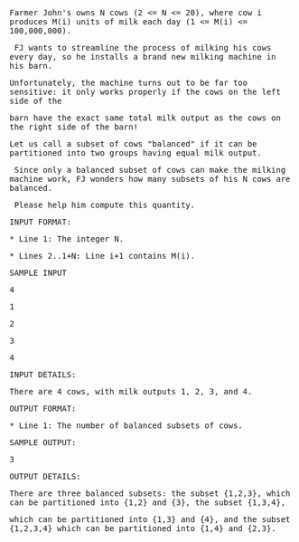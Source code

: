 <p><span style="font-family: monospace; font-size: 14px; text-align: -webkit-left; white-space: pre-wrap;">Farmer John's owns N cows (2 &lt;= N &lt;= 20), where cow i produces M(i) units of milk each day (1 &lt;= M(i) &lt;= 100,000,000).</span></p>
<p><span style="font-family: monospace; font-size: 14px; text-align: -webkit-left; white-space: pre-wrap;"> FJ wants to streamline the process of milking his cows every day, so he installs a brand new milking machine in his barn. </span></p>
<p><span style="font-family: monospace; font-size: 14px; text-align: -webkit-left; white-space: pre-wrap;">Unfortunately, the machine turns out to be far too sensitive: it only works properly if the cows on the left side of the </span></p>
<p><span style="font-family: monospace; font-size: 14px; text-align: -webkit-left; white-space: pre-wrap;">barn have the exact same total milk output as the cows on the right side of the barn! </span></p>
<p><span style="font-family: monospace; font-size: 14px; text-align: -webkit-left; white-space: pre-wrap;"><span style="font-family: monospace; font-size: 14px; text-align: -webkit-left; white-space: pre-wrap;">Let us call a subset of cows "balanced" if it can be partitioned into two groups having equal milk output. </span></span></p>
<p><span style="font-family: monospace; font-size: 14px; text-align: -webkit-left; white-space: pre-wrap;"><span style="font-family: monospace; font-size: 14px; text-align: -webkit-left; white-space: pre-wrap;"> Since only a balanced subset of cows can make the milking machine work, FJ wonders how many subsets of his N cows are balanced.</span></span></p>
<p><span style="font-family: monospace; font-size: 14px; text-align: -webkit-left; white-space: pre-wrap;"><span style="font-family: monospace; font-size: 14px; text-align: -webkit-left; white-space: pre-wrap;"> Please help him compute this quantity.</span></span></p>
<pre><span style="font-family: monospace; font-size: 14px; text-align: -webkit-left; white-space: pre-wrap;">INPUT FORMAT:</span></pre>
<pre><span style="font-family: monospace; font-size: 14px; text-align: -webkit-left; white-space: pre-wrap;"><span style="font-family: monospace; font-size: 14px; text-align: -webkit-left; white-space: pre-wrap;">* Line 1: The integer N.</span></span></pre>
<pre><span style="font-family: monospace; font-size: 14px; text-align: -webkit-left; white-space: pre-wrap;"><span style="font-family: monospace; font-size: 14px; text-align: -webkit-left; white-space: pre-wrap;"><span style="font-family: monospace; font-size: 14px; text-align: -webkit-left; white-space: pre-wrap;">* Lines 2..1+N: Line i+1 contains M(i).</span></span></span></pre>
<pre><span style="font-family: monospace; font-size: 14px; text-align: -webkit-left; white-space: pre-wrap;"><span style="font-family: monospace; font-size: 14px; text-align: -webkit-left; white-space: pre-wrap;"><span style="font-family: monospace; font-size: 14px; text-align: -webkit-left; white-space: pre-wrap;"><span style="font-family: monospace; font-size: 14px; text-align: -webkit-left; white-space: pre-wrap;">SAMPLE INPUT</span></span></span></span></pre>
<pre><span style="font-family: monospace; font-size: 14px; text-align: -webkit-left; white-space: pre-wrap;"><span style="font-family: monospace; font-size: 14px; text-align: -webkit-left; white-space: pre-wrap;"><span style="font-family: monospace; font-size: 14px; text-align: -webkit-left; white-space: pre-wrap;"><span style="font-family: monospace; font-size: 14px; text-align: -webkit-left; white-space: pre-wrap;"><span style="font-family: monospace; font-size: 14px; text-align: -webkit-left; white-space: pre-wrap;">4&nbsp;</span></span></span></span></span></pre>
<pre><span style="font-family: monospace; font-size: 14px; text-align: -webkit-left; white-space: pre-wrap;"><span style="font-family: monospace; font-size: 14px; text-align: -webkit-left; white-space: pre-wrap;"><span style="font-family: monospace; font-size: 14px; text-align: -webkit-left; white-space: pre-wrap;"><span style="font-family: monospace; font-size: 14px; text-align: -webkit-left; white-space: pre-wrap;"><span style="font-family: monospace; font-size: 14px; text-align: -webkit-left; white-space: pre-wrap;">1&nbsp;</span></span></span></span></span></pre>
<pre><span style="font-family: monospace; font-size: 14px; text-align: -webkit-left; white-space: pre-wrap;"><span style="font-family: monospace; font-size: 14px; text-align: -webkit-left; white-space: pre-wrap;"><span style="font-family: monospace; font-size: 14px; text-align: -webkit-left; white-space: pre-wrap;"><span style="font-family: monospace; font-size: 14px; text-align: -webkit-left; white-space: pre-wrap;"><span style="font-family: monospace; font-size: 14px; text-align: -webkit-left; white-space: pre-wrap;">2&nbsp;</span></span></span></span></span></pre>
<pre><span style="font-family: monospace; font-size: 14px; text-align: -webkit-left; white-space: pre-wrap;"><span style="font-family: monospace; font-size: 14px; text-align: -webkit-left; white-space: pre-wrap;"><span style="font-family: monospace; font-size: 14px; text-align: -webkit-left; white-space: pre-wrap;"><span style="font-family: monospace; font-size: 14px; text-align: -webkit-left; white-space: pre-wrap;"><span style="font-family: monospace; font-size: 14px; text-align: -webkit-left; white-space: pre-wrap;">3&nbsp;</span></span></span></span></span></pre>
<pre><span style="font-family: monospace; font-size: 14px; text-align: -webkit-left; white-space: pre-wrap;"><span style="font-family: monospace; font-size: 14px; text-align: -webkit-left; white-space: pre-wrap;"><span style="font-family: monospace; font-size: 14px; text-align: -webkit-left; white-space: pre-wrap;"><span style="font-family: monospace; font-size: 14px; text-align: -webkit-left; white-space: pre-wrap;"><span style="font-family: monospace; font-size: 14px; text-align: -webkit-left; white-space: pre-wrap;">4</span></span></span></span></span></pre>
<pre><span style="font-family: monospace; font-size: 14px; text-align: -webkit-left; white-space: pre-wrap;"><span style="font-family: monospace; font-size: 14px; text-align: -webkit-left; white-space: pre-wrap;"><span style="font-family: monospace; font-size: 14px; text-align: -webkit-left; white-space: pre-wrap;"><span style="font-family: monospace; font-size: 14px; text-align: -webkit-left; white-space: pre-wrap;"><span style="font-family: monospace; font-size: 14px; text-align: -webkit-left; white-space: pre-wrap;"><span style="font-family: monospace; font-size: 14px; text-align: -webkit-left; white-space: pre-wrap;">INPUT DETAILS:</span></span></span></span></span></span></pre>
<pre><span style="font-family: monospace; font-size: 14px; text-align: -webkit-left; white-space: pre-wrap;"><span style="font-family: monospace; font-size: 14px; text-align: -webkit-left; white-space: pre-wrap;"><span style="font-family: monospace; font-size: 14px; text-align: -webkit-left; white-space: pre-wrap;"><span style="font-family: monospace; font-size: 14px; text-align: -webkit-left; white-space: pre-wrap;"><span style="font-family: monospace; font-size: 14px; text-align: -webkit-left; white-space: pre-wrap;"><span style="font-family: monospace; font-size: 14px; text-align: -webkit-left; white-space: pre-wrap;"><span style="font-family: monospace; font-size: 14px; text-align: -webkit-left; white-space: pre-wrap;">There are 4 cows, with milk outputs 1, 2, 3, and 4.</span></span></span></span></span></span></span></pre>
<pre><span style="font-family: monospace; font-size: 14px; text-align: -webkit-left; white-space: pre-wrap;"><span style="font-family: monospace; font-size: 14px; text-align: -webkit-left; white-space: pre-wrap;"><span style="font-family: monospace; font-size: 14px; text-align: -webkit-left; white-space: pre-wrap;"><span style="font-family: monospace; font-size: 14px; text-align: -webkit-left; white-space: pre-wrap;"><span style="font-family: monospace; font-size: 14px; text-align: -webkit-left; white-space: pre-wrap;"><span style="font-family: monospace; font-size: 14px; text-align: -webkit-left; white-space: pre-wrap;"><span style="font-family: monospace; font-size: 14px; text-align: -webkit-left; white-space: pre-wrap;"><span style="font-family: monospace; font-size: 14px; text-align: -webkit-left; white-space: pre-wrap;">OUTPUT FORMAT: </span></span></span></span></span></span></span></span></pre>
<pre><span style="font-family: monospace; font-size: 14px; text-align: -webkit-left; white-space: pre-wrap;"><span style="font-family: monospace; font-size: 14px; text-align: -webkit-left; white-space: pre-wrap;"><span style="font-family: monospace; font-size: 14px; text-align: -webkit-left; white-space: pre-wrap;"><span style="font-family: monospace; font-size: 14px; text-align: -webkit-left; white-space: pre-wrap;"><span style="font-family: monospace; font-size: 14px; text-align: -webkit-left; white-space: pre-wrap;"><span style="font-family: monospace; font-size: 14px; text-align: -webkit-left; white-space: pre-wrap;"><span style="font-family: monospace; font-size: 14px; text-align: -webkit-left; white-space: pre-wrap;"><span style="font-family: monospace; font-size: 14px; text-align: -webkit-left; white-space: pre-wrap;"><span style="font-family: monospace; font-size: 14px; text-align: -webkit-left; white-space: pre-wrap;">* Line 1: The number of balanced subsets of cows. </span></span></span></span></span></span></span></span></span></pre>
<pre><span style="font-family: monospace; font-size: 14px; text-align: -webkit-left; white-space: pre-wrap;"><span style="font-family: monospace; font-size: 14px; text-align: -webkit-left; white-space: pre-wrap;"><span style="font-family: monospace; font-size: 14px; text-align: -webkit-left; white-space: pre-wrap;"><span style="font-family: monospace; font-size: 14px; text-align: -webkit-left; white-space: pre-wrap;"><span style="font-family: monospace; font-size: 14px; text-align: -webkit-left; white-space: pre-wrap;"><span style="font-family: monospace; font-size: 14px; text-align: -webkit-left; white-space: pre-wrap;"><span style="font-family: monospace; font-size: 14px; text-align: -webkit-left; white-space: pre-wrap;"><span style="font-family: monospace; font-size: 14px; text-align: -webkit-left; white-space: pre-wrap;"><span style="font-family: monospace; font-size: 14px; text-align: -webkit-left; white-space: pre-wrap;"><span style="font-family: monospace; font-size: 14px; text-align: -webkit-left; white-space: pre-wrap;">SAMPLE OUTPUT:</span></span></span></span></span></span></span></span></span></span></pre>
<pre><span style="font-family: monospace; font-size: 14px; text-align: -webkit-left; white-space: pre-wrap;"><span style="font-family: monospace; font-size: 14px; text-align: -webkit-left; white-space: pre-wrap;"><span style="font-family: monospace; font-size: 14px; text-align: -webkit-left; white-space: pre-wrap;"><span style="font-family: monospace; font-size: 14px; text-align: -webkit-left; white-space: pre-wrap;"><span style="font-family: monospace; font-size: 14px; text-align: -webkit-left; white-space: pre-wrap;"><span style="font-family: monospace; font-size: 14px; text-align: -webkit-left; white-space: pre-wrap;"><span style="font-family: monospace; font-size: 14px; text-align: -webkit-left; white-space: pre-wrap;"><span style="font-family: monospace; font-size: 14px; text-align: -webkit-left; white-space: pre-wrap;"><span style="font-family: monospace; font-size: 14px; text-align: -webkit-left; white-space: pre-wrap;"><span style="font-family: monospace; font-size: 14px; text-align: -webkit-left; white-space: pre-wrap;"><span style="font-family: monospace; font-size: 14px; text-align: -webkit-left; white-space: pre-wrap;">3</span></span></span></span></span></span></span></span></span></span></span></pre>
<pre><span style="font-family: monospace; font-size: 14px; text-align: -webkit-left; white-space: pre-wrap;"><span style="font-family: monospace; font-size: 14px; text-align: -webkit-left; white-space: pre-wrap;"><span style="font-family: monospace; font-size: 14px; text-align: -webkit-left; white-space: pre-wrap;"><span style="font-family: monospace; font-size: 14px; text-align: -webkit-left; white-space: pre-wrap;"><span style="font-family: monospace; font-size: 14px; text-align: -webkit-left; white-space: pre-wrap;"><span style="font-family: monospace; font-size: 14px; text-align: -webkit-left; white-space: pre-wrap;"><span style="font-family: monospace; font-size: 14px; text-align: -webkit-left; white-space: pre-wrap;"><span style="font-family: monospace; font-size: 14px; text-align: -webkit-left; white-space: pre-wrap;"><span style="font-family: monospace; font-size: 14px; text-align: -webkit-left; white-space: pre-wrap;"><span style="font-family: monospace; font-size: 14px; text-align: -webkit-left; white-space: pre-wrap;"><span style="font-family: monospace; font-size: 14px; text-align: -webkit-left; white-space: pre-wrap;"><span style="font-family: monospace; font-size: 14px; text-align: -webkit-left; white-space: pre-wrap;">OUTPUT DETAILS: </span></span></span></span></span></span></span></span></span></span></span></span></pre>
<pre><span style="font-family: monospace; font-size: 14px; text-align: -webkit-left; white-space: pre-wrap;"><span style="font-family: monospace; font-size: 14px; text-align: -webkit-left; white-space: pre-wrap;"><span style="font-family: monospace; font-size: 14px; text-align: -webkit-left; white-space: pre-wrap;"><span style="font-family: monospace; font-size: 14px; text-align: -webkit-left; white-space: pre-wrap;"><span style="font-family: monospace; font-size: 14px; text-align: -webkit-left; white-space: pre-wrap;"><span style="font-family: monospace; font-size: 14px; text-align: -webkit-left; white-space: pre-wrap;"><span style="font-family: monospace; font-size: 14px; text-align: -webkit-left; white-space: pre-wrap;"><span style="font-family: monospace; font-size: 14px; text-align: -webkit-left; white-space: pre-wrap;"><span style="font-family: monospace; font-size: 14px; text-align: -webkit-left; white-space: pre-wrap;"><span style="font-family: monospace; font-size: 14px; text-align: -webkit-left; white-space: pre-wrap;"><span style="font-family: monospace; font-size: 14px; text-align: -webkit-left; white-space: pre-wrap;"><span style="font-family: monospace; font-size: 14px; text-align: -webkit-left; white-space: pre-wrap;"><span style="font-family: monospace; font-size: 14px; text-align: -webkit-left; white-space: pre-wrap;">There are three balanced subsets: the subset {1,2,3}, which can be partitioned into {1,2} and {3}, the subset {1,3,4},&nbsp;</span></span></span></span></span></span></span></span></span></span></span></span></span></pre>
<pre><span style="font-family: monospace; font-size: 14px; text-align: -webkit-left; white-space: pre-wrap;"><span style="font-family: monospace; font-size: 14px; text-align: -webkit-left; white-space: pre-wrap;"><span style="font-family: monospace; font-size: 14px; text-align: -webkit-left; white-space: pre-wrap;"><span style="font-family: monospace; font-size: 14px; text-align: -webkit-left; white-space: pre-wrap;"><span style="font-family: monospace; font-size: 14px; text-align: -webkit-left; white-space: pre-wrap;"><span style="font-family: monospace; font-size: 14px; text-align: -webkit-left; white-space: pre-wrap;"><span style="font-family: monospace; font-size: 14px; text-align: -webkit-left; white-space: pre-wrap;"><span style="font-family: monospace; font-size: 14px; text-align: -webkit-left; white-space: pre-wrap;"><span style="font-family: monospace; font-size: 14px; text-align: -webkit-left; white-space: pre-wrap;"><span style="font-family: monospace; font-size: 14px; text-align: -webkit-left; white-space: pre-wrap;"><span style="font-family: monospace; font-size: 14px; text-align: -webkit-left; white-space: pre-wrap;"><span style="font-family: monospace; font-size: 14px; text-align: -webkit-left; white-space: pre-wrap;"><span style="font-family: monospace; font-size: 14px; text-align: -webkit-left; white-space: pre-wrap;">which can be partitioned into {1,3} and {4}, and the subset {1,2,3,4} which can be partitioned into {1,4} and {2,3}.</span></span></span></span></span></span></span></span></span></span></span></span></span></pre>